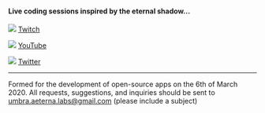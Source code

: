 #### Live coding sessions inspired by the eternal shadow...

![](https://live.staticflickr.com/65535/52363268727_504a4b8c5b_o.png) [Twitch](https://ual.life/ls)

![](https://live.staticflickr.com/65535/52364607570_5ccbf27926_o.png) [YouTube](https://ual.life/yt)

![](https://live.staticflickr.com/65535/52364413048_e9211f92e9_o.png) [Twitter](https://ual.life/tw)

---

Formed for the development of open-source apps on the 6th of March 2020.
All requests, suggestions, and inquiries should be sent to umbra.aeterna.labs@gmail.com (please include a subject)

